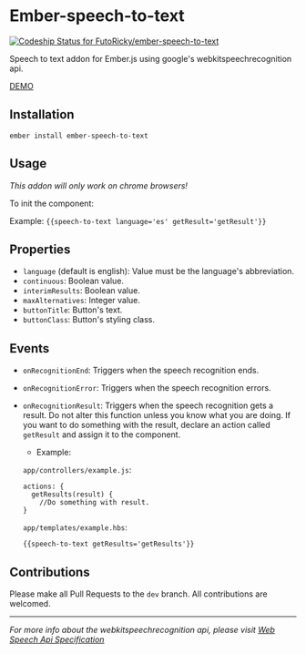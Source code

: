 # Ember-speech-to-text 
[ ![Codeship Status for FutoRicky/ember-speech-to-text](https://codeship.com/projects/f86b6890-5e4a-0133-752d-3e5166c5ae1c/status?branch=master)](https://codeship.com/projects/111352)

Speech to text addon for Ember.js using google's webkitspeechrecognition api.

[DEMO](http://futoricky.github.io/ember-speech-to-text/)

## Installation

`ember install ember-speech-to-text`

## Usage

*This addon will only work on chrome browsers!*

To init the component:

Example:
`{{speech-to-text language='es' getResult='getResult'}}`

## Properties

* `language` (default is english): Value must be the language's abbreviation.
* `continuous`: Boolean value.
* `interimResults`: Boolean value.
* `maxAlternatives`: Integer value.
* `buttonTitle`: Button's text.
* `buttonClass`: Button's styling class.

## Events

* `onRecognitionEnd`: Triggers when the speech recognition ends.
* `onRecognitionError`: Triggers when the speech recognition errors.
* `onRecognitionResult`: Triggers when the speech recognition gets a result. Do not alter this function unless you know what you are doing. If you want to do something with the result, declare an action called `getResult` and assign it to the component.
  * Example:

  `app/controllers/example.js`:

  ```
  actions: {
    getResults(result) {
      //Do something with result.
  }
  ```

  `app/templates/example.hbs`:

  ```
  {{speech-to-text getResults='getResults'}}
  ```

## Contributions

Please make all Pull Requests to the `dev` branch. All contributions are welcomed.

***

*For more info about the webkitspeechrecognition api, please visit [Web Speech Api Specification](https://dvcs.w3.org/hg/speech-api/raw-file/tip/speechapi.html)*
